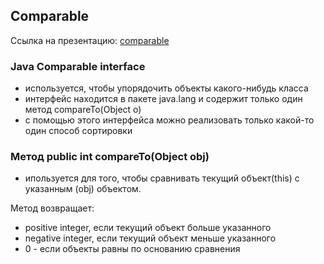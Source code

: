 
## Comparable
Ссылка на презентацию: [comparable](https://github.com/ait-tr/cohort22/blob/main/basic_programming/lesson_46/comparable.pdf)

### Java Comparable interface 
- используется, чтобы упорядочить объекты какого-нибудь класса
- интерфейс находится в пакете java.lang и содержит только один метод compareTo(Object o)
- с помощью этого интерфейса можно реализовать только какой-то один способ сортировки

### Метод public int compareTo(Object obj)
- ипользуется для того, чтобы сравнивать текущий объект(this) с указанным (obj) объектом. 
  
Метод возвращает:
- positive integer, если текущий объект больше указанного 
- negative integer, если текущий объект меньше указанного
- 0 - если объекты равны по основанию сравнения